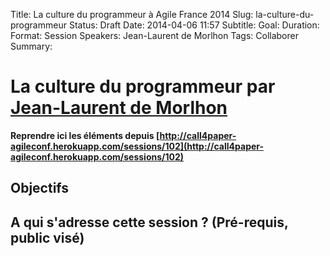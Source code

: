 Title: La culture du programmeur à Agile France 2014 
Slug: la-culture-du-programmeur
Status: Draft
Date: 2014-04-06 11:57
Subtitle: 
Goal: 
Duration: 
Format: Session
Speakers: Jean-Laurent de Morlhon
Tags: Collaborer
Summary: 


# La culture du programmeur par [Jean-Laurent de Morlhon](../bios/jean-laurent-de-morlhon.html)

**Reprendre ici les éléments depuis [http://call4paper-agileconf.herokuapp.com/sessions/102](http://call4paper-agileconf.herokuapp.com/sessions/102)**
## Objectifs

## A qui s'adresse cette session ? (Pré-requis, public visé)



